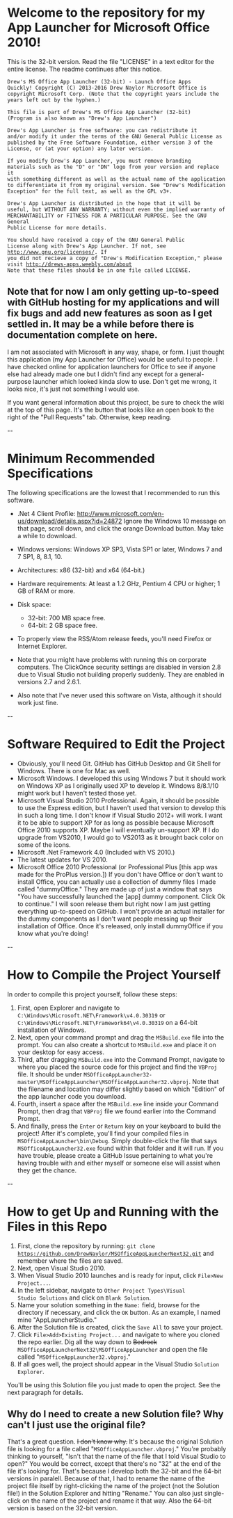 # Welcome to the repository for my App Launcher for Microsoft Office 2010!
This is the 32-bit version. Read the file "LICENSE" in a text editor for the entire license. The readme continues after this notice.

<code>Drew's MS Office App Launcher (32-bit) - Launch Office Apps Quickly!
Copyright (C) 2013-2016  Drew Naylor
Microsoft Office is copyright Microsoft Corp.
(Note that the copyright years include the years left out by the hyphen.)</code>

<code>This file is part of Drew's MS Office App Launcher (32-bit)
(Program is also known as "Drew's App Launcher")</code>

<code>Drew's App Launcher is free software: you can redistribute it and/or modify
it under the terms of the GNU General Public License as published by
the Free Software Foundation, either version 3 of the License, or
(at your option) any later version.</code>

<code>If you modify Drew's App Launcher, you must remove branding materials
such as the "D" or "DN" logo from your version and replace it with something
different as well as the actual name of the application to differentiate
it from my original version. See "Drew's Modification Exception" for
the full text, as well as the GPL v3+.</code>

<code>Drew's App Launcher is distributed in the hope that it will be useful,
but WITHOUT ANY WARRANTY; without even the implied warranty of
MERCHANTABILITY or FITNESS FOR A PARTICULAR PURPOSE.  See the
GNU General Public License for more details.</code>

<code>You should have received a copy of the GNU General Public License
along with Drew's App Launcher.  If not, see <http://www.gnu.org/licenses/>.
If you did not recieve a copy of "Drew's Modification Exception,"
please visit <http://drews-apps.weebly.com/about> Note that these files should be in one file called LICENSE.</code>

## Note that for now I am only getting up-to-speed with GitHub hosting for my applications and will fix bugs and add new features as soon as I get settled in. It may be a while before there is documentation complete on here.

I am not associated with Microsoft in any way, shape, or form. I just thought this application (my App Launcher for Office) would be useful to people. I have checked online for application launchers for Office to see if anyone else had already made one but I didn't find any except for a general-purpose launcher which looked kinda slow to use. Don't get me wrong, it looks nice, it's just not something I would use.

If you want general information about this project, be sure to check the wiki at the top of this page. It's the button that looks like an open book to the right of the "Pull Requests" tab. Otherwise, keep reading.

--

# Minimum Recommended Specifications
The following specifications are the lowest that I recommended to run this software.

- .Net 4 Client Profile: http://www.microsoft.com/en-us/download/details.aspx?id=24872
Ignore the Windows 10 message on that page, scroll down, and click the orange Download button. May take a while to download.

- Windows versions: Windows XP SP3, Vista SP1 or later, Windows 7 and 7 SP1, 8, 8.1, 10.

- Architectures: x86 (32-bit) and x64 (64-bit.)

- Hardware requirements: At least a 1.2 GHz, Pentium 4 CPU or higher; 1 GB of RAM or more.

- Disk space:

  - 32-bit: 700 MB space free.
  - 64-bit: 2 GB space free.

- To properly view the RSS/Atom release feeds, you'll need Firefox or Internet Explorer.

- Note that you might have problems with running this on corporate computers. The ClickOnce security settings are disabled in version 2.8 due to Visual Studio not building properly suddenly. They are enabled in versions 2.7 and 2.6.1.

- Also note that I've never used this software on Vista, although it should work just fine.

--

# Software Required to Edit the Project

- Obviously, you'll need Git. GitHub has GitHub Desktop and Git Shell for Windows. There is one for Mac as well.
- Microsoft Windows. I developed this using Windows 7 but it should work on Windows XP as I originally used XP to develop it. Windows 8/8.1/10 might work but I haven't tested those yet.
- Microsoft Visual Studio 2010 Professional. Again, it should be possible to use the Express edition, but I haven't used that version to develop this in such a long time. I don't know if Visual Studio 2012+ will work. I want it to be able to support XP for as long as possible because Microsoft Office 2010 supports XP. Maybe I will eventually un-support XP. If I do upgrade from VS2010, I would go to VS2013 as it brought back color on some of the icons.
- Microsoft .Net Framework 4.0 (Included with VS 2010.)
- The latest updates for VS 2010.
- Microsoft Office 2010 Professional (or Professional Plus [this app was made for the ProPlus version.]) If you don't have Office or don't want to install Office, you can actually use a collection of dummy files I made called "dummyOffice." They are made up of just a window that says "You have successfully launched the [app] dummy component. Click Ok to continue." I will soon release them but right now I am just getting everything up-to-speed on GitHub. I won't provide an actual installer for the dummy components as I don't want people messing up their installation of Office. Once it's released, only install dummyOffice if you know what you're doing!

--

# How to Compile the Project Yourself

In order to compile this project yourself, follow these steps:

1. First, open Explorer and navigate to <code>C:\Windows\Microsoft.NET\Framework\v4.0.30319</code> or <code>C:\Windows\Microsoft.NET\Framework64\v4.0.30319</code> on a 64-bit installation of Windows.
2. Next, open your command prompt and drag the <code>MSBuild.exe</code> file into the prompt. You can also create a shortcut to <code>MSBuild.exe</code> and place it on your desktop for easy access.
3. Third, after dragging <code>MSBuild.exe</code> into the Command Prompt, navigate to where you placed the source code for this project and find the <code>VBProj</code> file. It should be under <code>MSOfficeAppLauncher32-master\MSOfficeAppLauncher\MSOfficeAppLauncher32.vbproj</code>. Note that the filename and location may differ slightly based on which "Edition" of the app launcher code you download.
4. Fourth, insert a space after the <code>MSBuild.exe</code> line inside your Command Prompt, then drag that <code>VBProj</code> file we found earlier into the Command Prompt.
5. And finally, press the <code>Enter</code> or <code>Return</code> key on your keyboard to build the project! After it's complete, you'll find your compiled files in <code>MSOfficeAppLauncher\bin\Debug</code>. Simply double-click the file that says <code>MSOfficeAppLauncher32.exe</code> found within that folder and it will run. If you have trouble, please create a GitHub Issue pertaining to what you're having trouble with and either myself or someone else will assist when they get the chance.

--

# How to get Up and Running with the Files in this Repo


1. First, clone the repository by running:    <code>git clone https://github.com/DrewNaylor/MSOfficeAppLauncherNext32.git</code> and remember where the files are saved.
2. Next, open Visual Studio 2010.
3. When Visual Studio 2010 launches and is ready for input, click <code>File>New Project...</code>.
4. In the left sidebar, navigate to <code>Other Project Types\Visual Studio Solutions</code> and click on <code>Blank Solution</code>. 
5. Name your solution something in the <code>Name:</code> field, browse for the directory if necessary, and click the <code>OK</code> button. As an example, I named mine "AppLauncherStudio."
6. After the Solution file is created, click the <code>Save All</code> to save your project.
7. Click <code>File>Add>Existing Project...</code> and navigate to where you cloned the repo earlier. Dig all the way down to ~~Bedrock~~ <code>MSOfficeAppLauncherNext32\MSOfficeAppLauncher</code> and open the file called "<code>MSOfficeAppLauncher32.vbproj</code>." 
8. If all goes well, the project should appear in the Visual Studio <code>Solution Explorer</code>.
 
You'll be using this Solution file you just made to open the project. See the next paragraph for details.


## Why do I need to create a new Solution file? Why can't I just use the original file?

That's a great question. ~~I don't know why.~~ It's because the original Solution file is looking for a file called "<code>MSOfficeAppLauncher.vbproj</code>." You're probably thinking to yourself, "Isn't that the name of the file that I told Visual Studio to open?" You would be correct, except that there's no "32" at the end of the file it's looking for. That's because I develop both the 32-bit and the 64-bit versions in paralell. Because of that, I had to rename the name of the project file itself by right-clicking the name of the project (not the Solution file!) in the Solution Explorer and hitting "Rename." You can also just single-click on the name of the project and rename it that way. Also the 64-bit version is based on the 32-bit version.
